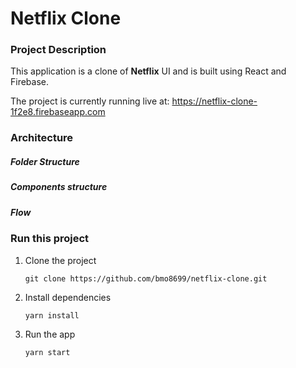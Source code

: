 # Netflix Clone

### Project Description
This application is a clone of **Netflix** UI and is built using React and Firebase. 

The project is currently running live at: https://netflix-clone-1f2e8.firebaseapp.com

### Architecture
##### Folder Structure 

##### Components structure

##### Flow

### Run this project
1. Clone the project
 
    ``` git clone https://github.com/bmo8699/netflix-clone.git ```
2. Install dependencies 

    ``` yarn install ```
3. Run the app

    ``` yarn start ```



